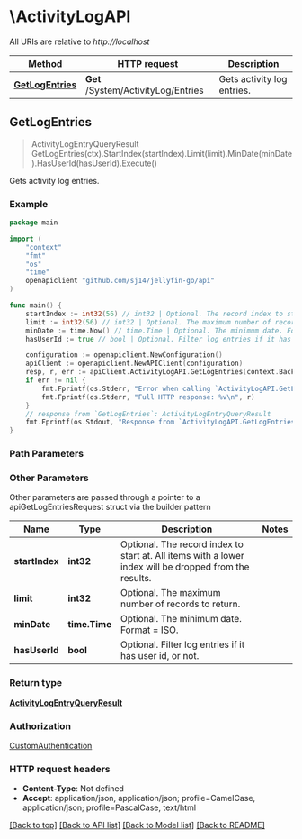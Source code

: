 # \ActivityLogAPI

All URIs are relative to *http://localhost*

Method | HTTP request | Description
------------- | ------------- | -------------
[**GetLogEntries**](ActivityLogAPI.md#GetLogEntries) | **Get** /System/ActivityLog/Entries | Gets activity log entries.



## GetLogEntries

> ActivityLogEntryQueryResult GetLogEntries(ctx).StartIndex(startIndex).Limit(limit).MinDate(minDate).HasUserId(hasUserId).Execute()

Gets activity log entries.

### Example

```go
package main

import (
	"context"
	"fmt"
	"os"
    "time"
	openapiclient "github.com/sj14/jellyfin-go/api"
)

func main() {
	startIndex := int32(56) // int32 | Optional. The record index to start at. All items with a lower index will be dropped from the results. (optional)
	limit := int32(56) // int32 | Optional. The maximum number of records to return. (optional)
	minDate := time.Now() // time.Time | Optional. The minimum date. Format = ISO. (optional)
	hasUserId := true // bool | Optional. Filter log entries if it has user id, or not. (optional)

	configuration := openapiclient.NewConfiguration()
	apiClient := openapiclient.NewAPIClient(configuration)
	resp, r, err := apiClient.ActivityLogAPI.GetLogEntries(context.Background()).StartIndex(startIndex).Limit(limit).MinDate(minDate).HasUserId(hasUserId).Execute()
	if err != nil {
		fmt.Fprintf(os.Stderr, "Error when calling `ActivityLogAPI.GetLogEntries``: %v\n", err)
		fmt.Fprintf(os.Stderr, "Full HTTP response: %v\n", r)
	}
	// response from `GetLogEntries`: ActivityLogEntryQueryResult
	fmt.Fprintf(os.Stdout, "Response from `ActivityLogAPI.GetLogEntries`: %v\n", resp)
}
```

### Path Parameters



### Other Parameters

Other parameters are passed through a pointer to a apiGetLogEntriesRequest struct via the builder pattern


Name | Type | Description  | Notes
------------- | ------------- | ------------- | -------------
 **startIndex** | **int32** | Optional. The record index to start at. All items with a lower index will be dropped from the results. | 
 **limit** | **int32** | Optional. The maximum number of records to return. | 
 **minDate** | **time.Time** | Optional. The minimum date. Format &#x3D; ISO. | 
 **hasUserId** | **bool** | Optional. Filter log entries if it has user id, or not. | 

### Return type

[**ActivityLogEntryQueryResult**](ActivityLogEntryQueryResult.md)

### Authorization

[CustomAuthentication](../README.md#CustomAuthentication)

### HTTP request headers

- **Content-Type**: Not defined
- **Accept**: application/json, application/json; profile=CamelCase, application/json; profile=PascalCase, text/html

[[Back to top]](#) [[Back to API list]](../README.md#documentation-for-api-endpoints)
[[Back to Model list]](../README.md#documentation-for-models)
[[Back to README]](../README.md)

